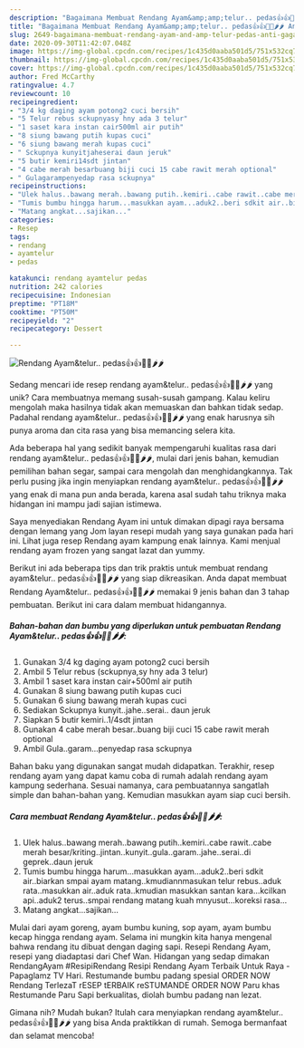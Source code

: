 ```yaml
---
description: "Bagaimana Membuat Rendang Ayam&amp;amp;telur.. pedas👍👍🍗🍗🌶🌶 Anti Gagal"
title: "Bagaimana Membuat Rendang Ayam&amp;amp;telur.. pedas👍👍🍗🍗🌶🌶 Anti Gagal"
slug: 2649-bagaimana-membuat-rendang-ayam-and-amp-telur-pedas-anti-gagal
date: 2020-09-30T11:42:07.048Z
image: https://img-global.cpcdn.com/recipes/1c435d0aaba501d5/751x532cq70/rendang-ayamtelur-pedas👍👍🍗🍗🌶🌶-foto-resep-utama.jpg
thumbnail: https://img-global.cpcdn.com/recipes/1c435d0aaba501d5/751x532cq70/rendang-ayamtelur-pedas👍👍🍗🍗🌶🌶-foto-resep-utama.jpg
cover: https://img-global.cpcdn.com/recipes/1c435d0aaba501d5/751x532cq70/rendang-ayamtelur-pedas👍👍🍗🍗🌶🌶-foto-resep-utama.jpg
author: Fred McCarthy
ratingvalue: 4.7
reviewcount: 10
recipeingredient:
- "3/4 kg daging ayam potong2 cuci bersih"
- "5 Telur rebus sckupnyasy hny ada 3 telur"
- "1 saset kara instan cair500ml air putih"
- "8 siung bawang putih kupas cuci"
- "6 siung bawang merah kupas cuci"
- " Sckupnya kunyitjaheserai daun jeruk"
- "5 butir kemiri14sdt jintan"
- "4 cabe merah besarbuang biji cuci 15 cabe rawit merah optional"
- " Gulagarampenyedap rasa sckupnya"
recipeinstructions:
- "Ulek halus..bawang merah..bawang putih..kemiri..cabe rawit..cabe merah besar/kriting..jintan..kunyit..gula..garam..jahe..serai..di geprek..daun jeruk"
- "Tumis bumbu hingga harum...masukkan ayam...aduk2..beri sdkit air..biarkan smpai ayam matang..kmudiannmasukan telur rebus..aduk rata..masukkan air..aduk rata..kmudian masukkan santan kara...kcilkan api..aduk2 terus..smpai rendang matang kuah mnyusut...koreksi rasa..."
- "Matang angkat...sajikan..."
categories:
- Resep
tags:
- rendang
- ayamtelur
- pedas

katakunci: rendang ayamtelur pedas 
nutrition: 242 calories
recipecuisine: Indonesian
preptime: "PT18M"
cooktime: "PT50M"
recipeyield: "2"
recipecategory: Dessert

---
```



![Rendang Ayam&amp;telur.. pedas👍👍🍗🍗🌶🌶](https://img-global.cpcdn.com/recipes/1c435d0aaba501d5/751x532cq70/rendang-ayamtelur-pedas👍👍🍗🍗🌶🌶-foto-resep-utama.jpg)

Sedang mencari ide resep rendang ayam&amp;telur.. pedas👍👍🍗🍗🌶🌶 yang unik? Cara membuatnya memang susah-susah gampang. Kalau keliru mengolah maka hasilnya tidak akan memuaskan dan bahkan tidak sedap. Padahal rendang ayam&amp;telur.. pedas👍👍🍗🍗🌶🌶 yang enak harusnya sih punya aroma dan cita rasa yang bisa memancing selera kita.

Ada beberapa hal yang sedikit banyak mempengaruhi kualitas rasa dari rendang ayam&amp;telur.. pedas👍👍🍗🍗🌶🌶, mulai dari jenis bahan, kemudian pemilihan bahan segar, sampai cara mengolah dan menghidangkannya. Tak perlu pusing jika ingin menyiapkan rendang ayam&amp;telur.. pedas👍👍🍗🍗🌶🌶 yang enak di mana pun anda berada, karena asal sudah tahu triknya maka hidangan ini mampu jadi sajian istimewa.

Saya menyediakan Rendang Ayam ini untuk dimakan dipagi raya bersama dengan lemang yang Jom layan resepi mudah yang saya gunakan pada hari ini. Lihat juga resep Rendang ayam kampung enak lainnya. Kami menjual rendang ayam frozen yang sangat lazat dan yummy.


Berikut ini ada beberapa tips dan trik praktis untuk membuat rendang ayam&amp;telur.. pedas👍👍🍗🍗🌶🌶 yang siap dikreasikan. Anda dapat membuat Rendang Ayam&amp;telur.. pedas👍👍🍗🍗🌶🌶 memakai 9 jenis bahan dan 3 tahap pembuatan. Berikut ini cara dalam membuat hidangannya.

<!--inarticleads1-->

##### Bahan-bahan dan bumbu yang diperlukan untuk pembuatan Rendang Ayam&amp;telur.. pedas👍👍🍗🍗🌶🌶:

1. Gunakan 3/4 kg daging ayam potong2 cuci bersih
1. Ambil 5 Telur rebus (sckupnya,sy hny ada 3 telur)
1. Ambil 1 saset kara instan cair+500ml air putih
1. Gunakan 8 siung bawang putih kupas cuci
1. Gunakan 6 siung bawang merah kupas cuci
1. Sediakan  Sckupnya kunyit..jahe..serai.. daun jeruk
1. Siapkan 5 butir kemiri..1/4sdt jintan
1. Gunakan 4 cabe merah besar..buang biji cuci 15 cabe rawit merah optional
1. Ambil  Gula..garam...penyedap rasa sckupnya


Bahan baku yang digunakan sangat mudah didapatkan. Terakhir, resep rendang ayam yang dapat kamu coba di rumah adalah rendang ayam kampung sederhana. Sesuai namanya, cara pembuatannya sangatlah simple dan bahan-bahan yang. Kemudian masukkan ayam siap cuci bersih. 

<!--inarticleads2-->

##### Cara membuat Rendang Ayam&amp;telur.. pedas👍👍🍗🍗🌶🌶:

1. Ulek halus..bawang merah..bawang putih..kemiri..cabe rawit..cabe merah besar/kriting..jintan..kunyit..gula..garam..jahe..serai..di geprek..daun jeruk
1. Tumis bumbu hingga harum...masukkan ayam...aduk2..beri sdkit air..biarkan smpai ayam matang..kmudiannmasukan telur rebus..aduk rata..masukkan air..aduk rata..kmudian masukkan santan kara...kcilkan api..aduk2 terus..smpai rendang matang kuah mnyusut...koreksi rasa...
1. Matang angkat...sajikan...


Mulai dari ayam goreng, ayam bumbu kuning, sop ayam, ayam bumbu kecap hingga rendang ayam. Selama ini mungkin kita hanya mengenal bahwa rendang itu dibuat dengan daging sapi. Resepi Rendang Ayam, resepi yang diadaptasi dari Chef Wan. Hidangan yang sedap dimakan RendangAyam #ResipiRendang Resipi Rendang Ayam Terbaik Untuk Raya - Papaglamz TV Hari. Restumande bumbu padang spesial ORDER NOW Rendang TerlezaT rESEP tERBAIK reSTUMANDE ORDER NOW Paru khas Restumande Paru Sapi berkualitas, diolah bumbu padang nan lezat. 

Gimana nih? Mudah bukan? Itulah cara menyiapkan rendang ayam&amp;telur.. pedas👍👍🍗🍗🌶🌶 yang bisa Anda praktikkan di rumah. Semoga bermanfaat dan selamat mencoba!
